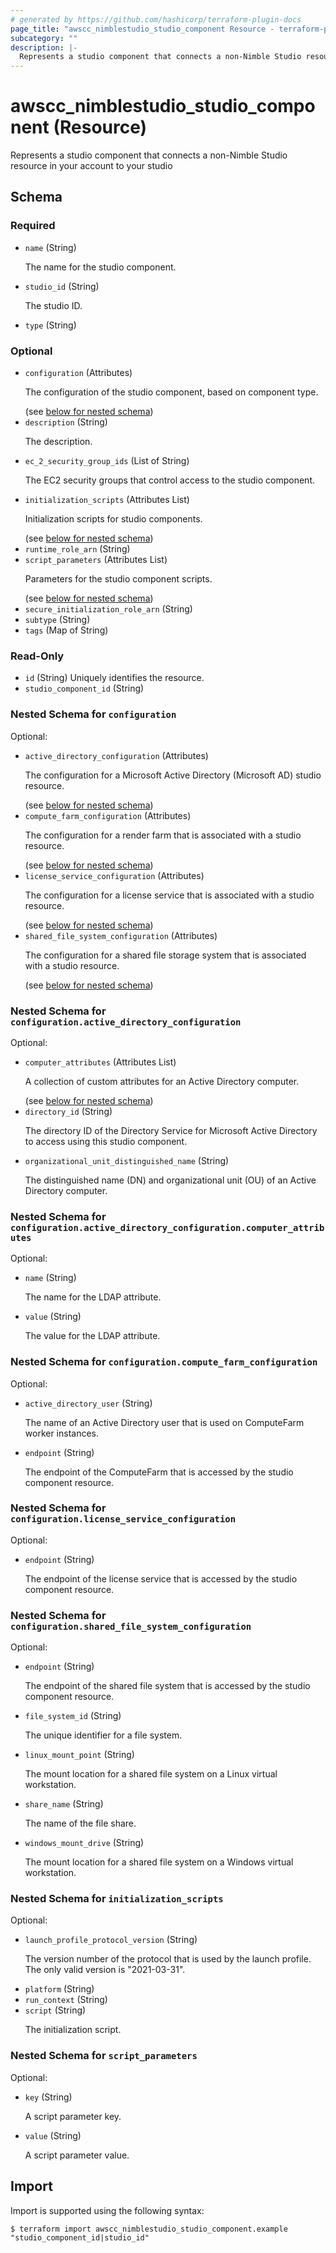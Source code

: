 ```yaml
---
# generated by https://github.com/hashicorp/terraform-plugin-docs
page_title: "awscc_nimblestudio_studio_component Resource - terraform-provider-awscc"
subcategory: ""
description: |-
  Represents a studio component that connects a non-Nimble Studio resource in your account to your studio
---
```


# awscc_nimblestudio_studio_component (Resource)

Represents a studio component that connects a non-Nimble Studio resource in your account to your studio



<!-- schema generated by tfplugindocs -->
## Schema

### Required

- `name` (String) <p>The name for the studio component.</p>
- `studio_id` (String) <p>The studio ID. </p>
- `type` (String)

### Optional

- `configuration` (Attributes) <p>The configuration of the studio component, based on component type.</p> (see [below for nested schema](#nestedatt--configuration))
- `description` (String) <p>The description.</p>
- `ec_2_security_group_ids` (List of String) <p>The EC2 security groups that control access to the studio component.</p>
- `initialization_scripts` (Attributes List) <p>Initialization scripts for studio components.</p> (see [below for nested schema](#nestedatt--initialization_scripts))
- `runtime_role_arn` (String)
- `script_parameters` (Attributes List) <p>Parameters for the studio component scripts.</p> (see [below for nested schema](#nestedatt--script_parameters))
- `secure_initialization_role_arn` (String)
- `subtype` (String)
- `tags` (Map of String)

### Read-Only

- `id` (String) Uniquely identifies the resource.
- `studio_component_id` (String)

<a id="nestedatt--configuration"></a>
### Nested Schema for `configuration`

Optional:

- `active_directory_configuration` (Attributes) <p>The configuration for a Microsoft Active Directory (Microsoft AD) studio
            resource.</p> (see [below for nested schema](#nestedatt--configuration--active_directory_configuration))
- `compute_farm_configuration` (Attributes) <p>The configuration for a render farm that is associated with a studio resource.</p> (see [below for nested schema](#nestedatt--configuration--compute_farm_configuration))
- `license_service_configuration` (Attributes) <p>The configuration for a license service that is associated with a studio
            resource.</p> (see [below for nested schema](#nestedatt--configuration--license_service_configuration))
- `shared_file_system_configuration` (Attributes) <p>The configuration for a shared file storage system that is associated with a studio
            resource.</p> (see [below for nested schema](#nestedatt--configuration--shared_file_system_configuration))

<a id="nestedatt--configuration--active_directory_configuration"></a>
### Nested Schema for `configuration.active_directory_configuration`

Optional:

- `computer_attributes` (Attributes List) <p>A collection of custom attributes for an Active Directory computer.</p> (see [below for nested schema](#nestedatt--configuration--active_directory_configuration--computer_attributes))
- `directory_id` (String) <p>The directory ID of the Directory Service for Microsoft Active Directory to access
            using this studio component.</p>
- `organizational_unit_distinguished_name` (String) <p>The distinguished name (DN) and organizational unit (OU) of an Active Directory
            computer.</p>

<a id="nestedatt--configuration--active_directory_configuration--computer_attributes"></a>
### Nested Schema for `configuration.active_directory_configuration.computer_attributes`

Optional:

- `name` (String) <p>The name for the LDAP attribute.</p>
- `value` (String) <p>The value for the LDAP attribute.</p>



<a id="nestedatt--configuration--compute_farm_configuration"></a>
### Nested Schema for `configuration.compute_farm_configuration`

Optional:

- `active_directory_user` (String) <p>The name of an Active Directory user that is used on ComputeFarm worker
            instances.</p>
- `endpoint` (String) <p>The endpoint of the ComputeFarm that is accessed by the studio component
            resource.</p>


<a id="nestedatt--configuration--license_service_configuration"></a>
### Nested Schema for `configuration.license_service_configuration`

Optional:

- `endpoint` (String) <p>The endpoint of the license service that is accessed by the studio component
            resource.</p>


<a id="nestedatt--configuration--shared_file_system_configuration"></a>
### Nested Schema for `configuration.shared_file_system_configuration`

Optional:

- `endpoint` (String) <p>The endpoint of the shared file system that is accessed by the studio component
            resource.</p>
- `file_system_id` (String) <p>The unique identifier for a file system.</p>
- `linux_mount_point` (String) <p>The mount location for a shared file system on a Linux virtual workstation.</p>
- `share_name` (String) <p>The name of the file share.</p>
- `windows_mount_drive` (String) <p>The mount location for a shared file system on a Windows virtual workstation.</p>



<a id="nestedatt--initialization_scripts"></a>
### Nested Schema for `initialization_scripts`

Optional:

- `launch_profile_protocol_version` (String) <p>The version number of the protocol that is used by the launch profile. The only valid
            version is "2021-03-31".</p>
- `platform` (String)
- `run_context` (String)
- `script` (String) <p>The initialization script.</p>


<a id="nestedatt--script_parameters"></a>
### Nested Schema for `script_parameters`

Optional:

- `key` (String) <p>A script parameter key.</p>
- `value` (String) <p>A script parameter value.</p>

## Import

Import is supported using the following syntax:

```shell
$ terraform import awscc_nimblestudio_studio_component.example "studio_component_id|studio_id"
```
